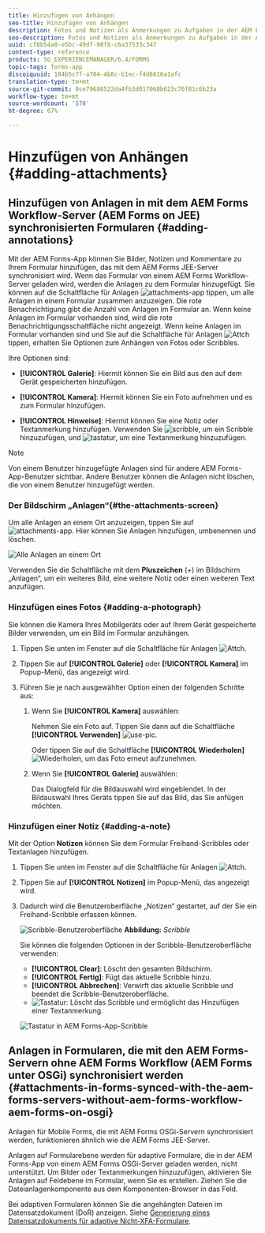 ```yaml
---
title: Hinzufügen von Anhängen
seo-title: Hinzufügen von Anhängen
description: Fotos und Notizen als Anmerkungen zu Aufgaben in der AEM Forms-App hinzufügen
seo-description: Fotos und Notizen als Anmerkungen zu Aufgaben in der AEM Forms-App hinzufügen
uuid: cf8b54a8-e5bc-49df-90f8-c6a37533c347
content-type: reference
products: SG_EXPERIENCEMANAGER/6.4/FORMS
topic-tags: forms-app
discoiquuid: 184b5c7f-a704-4b8c-b1ec-f4d6616a1afc
translation-type: tm+mt
source-git-commit: 0ce79686522da4fb3d017068b623c76f81c6b23a
workflow-type: tm+mt
source-wordcount: '578'
ht-degree: 67%

---
```



# Hinzufügen von Anhängen {#adding-attachments}

## Hinzufügen von Anlagen in mit dem AEM Forms Workflow-Server (AEM Forms on JEE) synchronisierten Formularen {#adding-annotations}

Mit der AEM Forms-App können Sie Bilder, Notizen und Kommentare zu Ihrem Formular hinzufügen, das mit dem AEM Forms JEE-Server synchronisiert wird. Wenn das Formular von einem AEM Forms Workflow-Server geladen wird, werden die Anlagen zu dem Formular hinzugefügt. Sie können auf die Schaltfläche für Anlagen ![attachments-app](assets/attachments-app.png) tippen, um alle Anlagen in einem Formular zusammen anzuzeigen. Die rote Benachrichtigung gibt die Anzahl von Anlagen im Formular an. Wenn keine Anlagen im Formular vorhanden sind, wird die rote Benachrichtigungsschaltfläche nicht angezeigt. Wenn keine Anlagen im Formular vorhanden sind und Sie auf die Schaltfläche für Anlagen ![Attch](assets/attch.png) tippen, erhalten Sie Optionen zum Anhängen von Fotos oder Scribbles.

Ihre Optionen sind:

* **[!UICONTROL Galerie]**: Hiermit können Sie ein Bild aus den auf dem Gerät gespeicherten hinzufügen.

* **[!UICONTROL Kamera]**: Hiermit können Sie ein Foto aufnehmen und es zum Formular hinzufügen. 

* **[!UICONTROL Hinweise]**: Hiermit können Sie eine Notiz oder Textanmerkung hinzufügen. Verwenden Sie ![scribble](assets/scribble.png), um ein Scribble hinzuzufügen, und ![tastatur](assets/keyboard.png), um eine Textanmerkung hinzuzufügen.

>[!NOTE]
>
>Von einem Benutzer hinzugefügte Anlagen sind für andere AEM Forms-App-Benutzer sichtbar. Andere Benutzer können die Anlagen nicht löschen, die von einem Benutzer hinzugefügt werden.


### Der Bildschirm „Anlagen“{#the-attachments-screen}

Um alle Anlagen an einem Ort anzuzeigen, tippen Sie auf ![attachments-app](assets/attachments-app.png). Hier können Sie Anlagen hinzufügen, umbenennen und löschen.

![Alle Anlagen an einem Ort](assets/attachments-screen.png)

Verwenden Sie die Schaltfläche mit dem **Pluszeichen** (+) im Bildschirm „Anlagen“, um ein weiteres Bild, eine weitere Notiz oder einen weiteren Text anzufügen.

### Hinzufügen eines Fotos {#adding-a-photograph}

Sie können die Kamera Ihres Mobilgeräts oder auf Ihrem Gerät gespeicherte Bilder verwenden, um ein Bild im Formular anzuhängen.

1. Tippen Sie unten im Fenster auf die Schaltfläche für Anlagen ![Attch](assets/attch.png).
1. Tippen Sie auf **[!UICONTROL Galerie]** oder **[!UICONTROL Kamera]** im Popup-Menü, das angezeigt wird.
1. Führen Sie je nach ausgewählter Option einen der folgenden Schritte aus:

   1. Wenn Sie **[!UICONTROL Kamera]** auswählen:

      Nehmen Sie ein Foto auf. Tippen Sie dann auf die Schaltfläche **[!UICONTROL Verwenden]** ![use-pic](assets/use-pic.png).

      Oder tippen Sie auf die Schaltfläche **[!UICONTROL Wiederholen]** ![Wiederholen](assets/retake.png), um das Foto erneut aufzunehmen.

   1. Wenn Sie **[!UICONTROL Galerie]** auswählen:

      Das Dialogfeld für die Bildauswahl wird eingeblendet. In der Bildauswahl Ihres Geräts tippen Sie auf das Bild, das Sie anfügen möchten.

### Hinzufügen einer Notiz {#adding-a-note}

Mit der Option **Notizen** können Sie dem Formular Freihand-Scribbles oder Textanlagen hinzufügen.

1. Tippen Sie unten im Fenster auf die Schaltfläche für Anlagen ![Attch](assets/attch.png).
1. Tippen Sie auf **[!UICONTROL Notizen]** im Popup-Menü, das angezeigt wird.
1. Dadurch wird die Benutzeroberfläche „Notizen“ gestartet, auf der Sie ein Freihand-Scribble erfassen können.

   ![Scribble-Benutzeroberfläche](assets/scribble-ui.png)
   **Abbildung:** *Scribble*

   Sie können die folgenden Optionen in der Scribble-Benutzeroberfläche verwenden:

   * **[!UICONTROL Clear]**: Löscht den gesamten Bildschirm.
   * **[!UICONTROL Fertig]**: Fügt das aktuelle Scribble hinzu.
   * **[!UICONTROL Abbrechen]**: Verwirft das aktuelle Scribble und beendet die Scribble-Benutzeroberfläche.
   * ![Tastatur](assets/keyboard.png): Löscht das Scribble und ermöglicht das Hinzufügen einer Textanmerkung.

   ![Tastatur in AEM Forms-App-Scribble](assets/keyboard-inapp.png)

## Anlagen in Formularen, die mit den AEM Forms-Servern ohne AEM Forms Workflow (AEM Forms unter OSGi) synchronisiert werden {#attachments-in-forms-synced-with-the-aem-forms-servers-without-aem-forms-workflow-aem-forms-on-osgi}

Anlagen für Mobile Forms, die mit AEM Forms OSGi-Servern synchronisiert werden, funktionieren ähnlich wie die AEM Forms JEE-Server.

Anlagen auf Formularebene werden für adaptive Formulare, die in der AEM Forms-App von einem AEM Forms OSGi-Server geladen werden, nicht unterstützt. Um Bilder oder Textanmerkungen hinzuzufügen, aktivieren Sie Anlagen auf Feldebene im Formular, wenn Sie es erstellen. Ziehen Sie die Dateianlagenkomponente aus dem Komponenten-Browser in das Feld.

Bei adaptiven Formularen können Sie die angehängten Dateien im Datensatzdokument (DoR) anzeigen. Siehe [Generierung eines Datensatzdokuments für adaptive Nicht-XFA-Formulare](/help/forms/using/generate-document-of-record-for-non-xfa-based-adaptive-forms.md).
